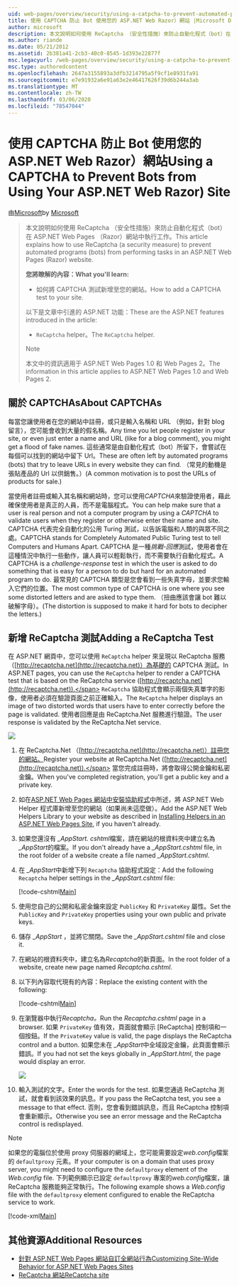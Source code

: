 ```yaml
---
uid: web-pages/overview/security/using-a-catpcha-to-prevent-automated-programs-bots-from-using-your-aspnet-web-site
title: 使用 CAPTCHA 防止 Bot 使用您的 ASP.NET Web Razor）網站 |Microsoft Docs
author: microsoft
description: 本文說明如何使用 ReCaptcha （安全性措施）來防止自動化程式（bot）在 ASP.NET Web Pages （Razor）中執行工作 。
ms.author: riande
ms.date: 05/21/2012
ms.assetid: 2b381a41-2cb3-40c0-8545-1d393e22877f
msc.legacyurl: /web-pages/overview/security/using-a-catpcha-to-prevent-automated-programs-bots-from-using-your-aspnet-web-site
msc.type: authoredcontent
ms.openlocfilehash: 2647a3155893a3dfb3214795a5f9cf1e8931fa91
ms.sourcegitcommit: e7e91932a6e91a63e2e46417626f39d6b244a3ab
ms.translationtype: MT
ms.contentlocale: zh-TW
ms.lasthandoff: 03/06/2020
ms.locfileid: "78547044"
---
```

# <a name="using-a-captcha-to-prevent-bots-from-using-your-aspnet-web-razor-site"></a><span data-ttu-id="89cc2-103">使用 CAPTCHA 防止 Bot 使用您的 ASP.NET Web Razor）網站</span><span class="sxs-lookup"><span data-stu-id="89cc2-103">Using a CAPTCHA to Prevent Bots from Using Your ASP.NET Web Razor) Site</span></span>

<span data-ttu-id="89cc2-104">由[Microsoft](https://github.com/microsoft)</span><span class="sxs-lookup"><span data-stu-id="89cc2-104">by [Microsoft](https://github.com/microsoft)</span></span>

> <span data-ttu-id="89cc2-105">本文說明如何使用 ReCaptcha （安全性措施）來防止自動化程式（bot）在 ASP.NET Web Pages （Razor）網站中執行工作。</span><span class="sxs-lookup"><span data-stu-id="89cc2-105">This article explains how to use ReCaptcha (a security measure) to prevent automated programs (bots) from performing tasks in an ASP.NET Web Pages (Razor) website.</span></span>
> 
> <span data-ttu-id="89cc2-106">**您將瞭解的內容：**</span><span class="sxs-lookup"><span data-stu-id="89cc2-106">**What you'll learn:**</span></span> 
> 
> - <span data-ttu-id="89cc2-107">如何將 CAPTCHA 測試新增至您的網站。</span><span class="sxs-lookup"><span data-stu-id="89cc2-107">How to add a CAPTCHA test to your site.</span></span>
> 
> <span data-ttu-id="89cc2-108">以下是文章中引進的 ASP.NET 功能：</span><span class="sxs-lookup"><span data-stu-id="89cc2-108">These are the ASP.NET features introduced in the article:</span></span>
> 
> - <span data-ttu-id="89cc2-109">`ReCaptcha` helper。</span><span class="sxs-lookup"><span data-stu-id="89cc2-109">The `ReCaptcha` helper.</span></span>
> 
> > [!NOTE]
> > <span data-ttu-id="89cc2-110">本文中的資訊適用于 ASP.NET Web Pages 1.0 和 Web Pages 2。</span><span class="sxs-lookup"><span data-stu-id="89cc2-110">The information in this article applies to ASP.NET Web Pages 1.0 and Web Pages 2.</span></span>

## <a name="about-captchas"></a><span data-ttu-id="89cc2-111">關於 CAPTCHAs</span><span class="sxs-lookup"><span data-stu-id="89cc2-111">About CAPTCHAs</span></span>

<span data-ttu-id="89cc2-112">每當您讓使用者在您的網站中註冊，或只是輸入名稱和 URL （例如，針對 blog 留言），您可能會收到大量的假名稱。</span><span class="sxs-lookup"><span data-stu-id="89cc2-112">Any time you let people register in your site, or even just enter a name and URL (like for a blog comment), you might get a flood of fake names.</span></span> <span data-ttu-id="89cc2-113">這些通常是由自動化程式（bot）所留下，會嘗試在每個可以找到的網站中留下 Url。</span><span class="sxs-lookup"><span data-stu-id="89cc2-113">These are often left by automated programs (bots) that try to leave URLs in every website they can find.</span></span> <span data-ttu-id="89cc2-114">（常見的動機是張貼產品的 Url 以供銷售。）</span><span class="sxs-lookup"><span data-stu-id="89cc2-114">(A common motivation is to post the URLs of products for sale.)</span></span>

<span data-ttu-id="89cc2-115">當使用者註冊或輸入其名稱和網站時，您可以使用*CAPTCHA*來驗證使用者，藉此確保使用者是真正的人員，而不是電腦程式。</span><span class="sxs-lookup"><span data-stu-id="89cc2-115">You can help make sure that a user is real person and not a computer program by using a *CAPTCHA* to validate users when they register or otherwise enter their name and site.</span></span> <span data-ttu-id="89cc2-116">CAPTCHA 代表完全自動化的公用 Turing 測試，以告訴電腦和人類的與眾不同之處。</span><span class="sxs-lookup"><span data-stu-id="89cc2-116">CAPTCHA stands for Completely Automated Public Turing test to tell Computers and Humans Apart.</span></span> <span data-ttu-id="89cc2-117">CAPTCHA 是一種*挑戰-回應*測試，使用者會在這種情況中執行一些動作，讓人員可以輕鬆執行，而不需要執行自動化程式。</span><span class="sxs-lookup"><span data-stu-id="89cc2-117">A CAPTCHA is a *challenge-response* test in which the user is asked to do something that is easy for a person to do but hard for an automated program to do.</span></span> <span data-ttu-id="89cc2-118">最常見的 CAPTCHA 類型是您會看到一些失真字母，並要求您輸入它們的位置。</span><span class="sxs-lookup"><span data-stu-id="89cc2-118">The most common type of CAPTCHA is one where you see some distorted letters and are asked to type them.</span></span> <span data-ttu-id="89cc2-119">（扭曲應該會讓 bot 難以破解字母）。</span><span class="sxs-lookup"><span data-stu-id="89cc2-119">(The distortion is supposed to make it hard for bots to decipher the letters.)</span></span>

## <a name="adding-a-recaptcha-test"></a><span data-ttu-id="89cc2-120">新增 ReCaptcha 測試</span><span class="sxs-lookup"><span data-stu-id="89cc2-120">Adding a ReCaptcha Test</span></span>

<span data-ttu-id="89cc2-121">在 ASP.NET 網頁中，您可以使用 `ReCaptcha` helper 來呈現以 ReCaptcha 服務（[http://recaptcha.net](http://recaptcha.net)）為基礎的 CAPTCHA 測試。</span><span class="sxs-lookup"><span data-stu-id="89cc2-121">In ASP.NET pages, you can use the `ReCaptcha` helper to render a CAPTCHA test that is based on the ReCaptcha service ([http://recaptcha.net](http://recaptcha.net)).</span></span> <span data-ttu-id="89cc2-122">`ReCaptcha` 協助程式會顯示兩個失真單字的影像，使用者必須在驗證頁面之前正確輸入。</span><span class="sxs-lookup"><span data-stu-id="89cc2-122">The `ReCaptcha` helper displays an image of two distorted words that users have to enter correctly before the page is validated.</span></span> <span data-ttu-id="89cc2-123">使用者回應是由 ReCaptcha.Net 服務進行驗證。</span><span class="sxs-lookup"><span data-stu-id="89cc2-123">The user response is validated by the ReCaptcha.Net service.</span></span>

![](using-a-catpcha-to-prevent-automated-programs-bots-from-using-your-aspnet-web-site/_static/image1.jpg)

1. <span data-ttu-id="89cc2-124">在 ReCaptcha.Net （[http://recaptcha.net](http://recaptcha.net)）註冊您的網站。</span><span class="sxs-lookup"><span data-stu-id="89cc2-124">Register your website at ReCaptcha.Net ([http://recaptcha.net](http://recaptcha.net)).</span></span> <span data-ttu-id="89cc2-125">當您完成註冊時，將會取得公開金鑰和私密金鑰。</span><span class="sxs-lookup"><span data-stu-id="89cc2-125">When you've completed registration, you'll get a public key and a private key.</span></span>
2. <span data-ttu-id="89cc2-126">如在[ASP.NET Web Pages 網站中安裝協助程式](https://go.microsoft.com/fwlink/?LinkId=252372)中所述，將 ASP.NET Web Helper 程式庫新增至您的網站（如果尚未這麼做）。</span><span class="sxs-lookup"><span data-stu-id="89cc2-126">Add the ASP.NET Web Helpers Library to your website as described in [Installing Helpers in an ASP.NET Web Pages Site](https://go.microsoft.com/fwlink/?LinkId=252372), if you haven't already.</span></span>
3. <span data-ttu-id="89cc2-127">如果您還沒有 *\_AppStart. cshtml*檔案，請在網站的根資料夾中建立名為 *\_AppStart*的檔案。</span><span class="sxs-lookup"><span data-stu-id="89cc2-127">If you don't already have a *\_AppStart.cshtml* file, in the root folder of a website create a file named *\_AppStart.cshtml*.</span></span>
4. <span data-ttu-id="89cc2-128">在 *\_AppStart*中新增下列 `Recaptcha` 協助程式設定：</span><span class="sxs-lookup"><span data-stu-id="89cc2-128">Add the following `Recaptcha` helper settings in the *\_AppStart.cshtml* file:</span></span> 

    [!code-cshtml[Main](using-a-catpcha-to-prevent-automated-programs-bots-from-using-your-aspnet-web-site/samples/sample1.cshtml?highlight=6-7)]
5. <span data-ttu-id="89cc2-129">使用您自己的公開和私密金鑰來設定 `PublicKey` 和 `PrivateKey` 屬性。</span><span class="sxs-lookup"><span data-stu-id="89cc2-129">Set the `PublicKey` and `PrivateKey` properties using your own public and private keys.</span></span>
6. <span data-ttu-id="89cc2-130">儲存 *\_AppStart* ，並將它關閉。</span><span class="sxs-lookup"><span data-stu-id="89cc2-130">Save the *\_AppStart.cshtml* file and close it.</span></span>
7. <span data-ttu-id="89cc2-131">在網站的根資料夾中，建立名為*Recaptcha*的新頁面。</span><span class="sxs-lookup"><span data-stu-id="89cc2-131">In the root folder of a website, create new page named *Recaptcha.cshtml*.</span></span>
8. <span data-ttu-id="89cc2-132">以下列內容取代現有的內容：</span><span class="sxs-lookup"><span data-stu-id="89cc2-132">Replace the existing content with the following:</span></span> 

    [!code-cshtml[Main](using-a-catpcha-to-prevent-automated-programs-bots-from-using-your-aspnet-web-site/samples/sample2.cshtml)]
9. <span data-ttu-id="89cc2-133">在瀏覽器中執行*Recaptcha。*</span><span class="sxs-lookup"><span data-stu-id="89cc2-133">Run the *Recaptcha.cshtml* page in a browser.</span></span> <span data-ttu-id="89cc2-134">如果 `PrivateKey` 值有效，頁面就會顯示 [ReCaptcha] 控制項和一個按鈕。</span><span class="sxs-lookup"><span data-stu-id="89cc2-134">If the `PrivateKey` value is valid, the page displays the ReCaptcha control and a button.</span></span> <span data-ttu-id="89cc2-135">如果您未在 *\_AppStart*中全域設定金鑰，此頁面會顯示錯誤。</span><span class="sxs-lookup"><span data-stu-id="89cc2-135">If you had not set the keys globally in *\_AppStart.html*, the page would display an error.</span></span> 

    ![](using-a-catpcha-to-prevent-automated-programs-bots-from-using-your-aspnet-web-site/_static/image1.png)
10. <span data-ttu-id="89cc2-136">輸入測試的文字。</span><span class="sxs-lookup"><span data-stu-id="89cc2-136">Enter the words for the test.</span></span> <span data-ttu-id="89cc2-137">如果您通過 ReCaptcha 測試，就會看到該效果的訊息。</span><span class="sxs-lookup"><span data-stu-id="89cc2-137">If you pass the ReCaptcha test, you see a message to that effect.</span></span> <span data-ttu-id="89cc2-138">否則，您會看到錯誤訊息，而且 ReCaptcha 控制項會重新顯示。</span><span class="sxs-lookup"><span data-stu-id="89cc2-138">Otherwise you see an error message and the ReCaptcha control is redisplayed.</span></span>

> [!NOTE]
> <span data-ttu-id="89cc2-139">如果您的電腦位於使用 proxy 伺服器的網域上，您可能需要設定*web.config*檔案的 `defaultproxy` 元素。</span><span class="sxs-lookup"><span data-stu-id="89cc2-139">If your computer is on a domain that uses proxy server, you might need to configure the `defaultproxy` element of the *Web.config* file.</span></span> <span data-ttu-id="89cc2-140">下列範例顯示已設定 `defaultproxy` 專案的*web.config*檔案，讓 ReCaptcha 服務能夠正常執行。</span><span class="sxs-lookup"><span data-stu-id="89cc2-140">The following example shows a *Web.config* file with the `defaultproxy` element configured to enable the ReCaptcha service to work.</span></span>
> 
> [!code-xml[Main](using-a-catpcha-to-prevent-automated-programs-bots-from-using-your-aspnet-web-site/samples/sample3.xml)]

<a id="Additional_Resources"></a>
## <a name="additional-resources"></a><span data-ttu-id="89cc2-141">其他資源</span><span class="sxs-lookup"><span data-stu-id="89cc2-141">Additional Resources</span></span>

- [<span data-ttu-id="89cc2-142">針對 ASP.NET Web Pages 網站自訂全網站行為</span><span class="sxs-lookup"><span data-stu-id="89cc2-142">Customizing Site-Wide Behavior for ASP.NET Web Pages Sites</span></span>](https://go.microsoft.com/fwlink/?LinkId=202906)
- [<span data-ttu-id="89cc2-143">ReCaptcha 網站</span><span class="sxs-lookup"><span data-stu-id="89cc2-143">ReCaptcha site</span></span>](https://www.google.com/recaptcha)
